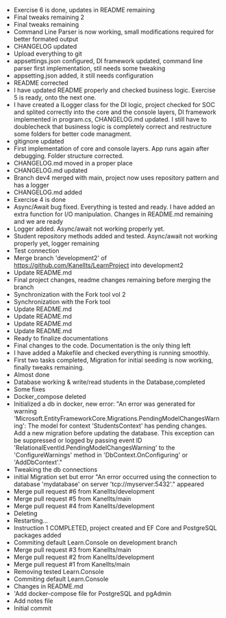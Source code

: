 - Exercise 6 is done, updates in README remaining
- Final tweaks remaining 2
- Final tweaks remaining
- Command Line Parser is now working, small modifications required for better formated output
- CHANGELOG updated
- Upload everything to git
- appsettings.json configured, DI framework updated, command line parser first implementation, stil needs some tweaking
- appsetting.json added, it still needs configuration
- README corrected
- I have updated README properly and checked business logic. Exercise 5 is ready, onto the next one.
- I have created a ILogger class for the DI logic, project checked for SOC and splited correctly into the core and the console layers, DI framework implemented in program.cs, CHANGELOG.md updated. I still have to doublecheck that business logic is completely correct and restructure some folders for better code managment.
- gitignore updated
- First implementation of core and console layers. App runs again after debugging. Folder structure corrected.
- CHANGELOG.md moved in a proper place
- CHANGELOG.md updated
- Branch dev4 merged with main, project now uses repository pattern and has a logger
- CHANGELOG.md added
- Exercise 4 is done
- Async/Await bug fixed. Everything is tested and ready. I have added an extra function for I/O manipulation. Changes in README.md remaining and we are ready
- Logger added. Async/await not working properly yet.
- Student repository methods added and tested. Async/await not working properly yet, logger remaining
- Test connection
- Merge branch 'development2' of https://github.com/Kanellts/LearnProject into development2
- Update README.md
- Final project changes, readme changes remaining before merging the branch
- Synchronization with the Fork tool vol 2
- Synchronization with the Fork tool
- Update README.md
- Update README.md
- Update README.md
- Update README.md
- Ready to finalize documentations
- Final changes to the code. Documentation is the only thing left
- I have added a Makefile and checked everything is running smoothly.
- First two tasks completed, Migration for initial seeding is now working, finally tweaks remaining.
- Almost done
- Database working & write/read students in the Database,completed
- Some fixes
- Docker_compose deleted
- Initialized a db in docker, new error: "An error was generated for warning 'Microsoft.EntityFrameworkCore.Migrations.PendingModelChangesWarning': The model for context 'StudentsContext' has pending changes. Add a new migration before updating the database. This exception can be suppressed or logged by passing event ID 'RelationalEventId.PendingModelChangesWarning' to the 'ConfigureWarnings' method in 'DbContext.OnConfiguring' or 'AddDbContext'."
- Tweaking the db connections
- initial Migration set but error "An error occurred using the connection to database 'mydatabase' on server 'tcp://myserver:5432'." appeared
- Merge pull request #6 from Kanellts/development
- Merge pull request #5 from Kanellts/main
- Merge pull request #4 from Kanellts/development
- Deleting
- Restarting...
- Instruction 1 COMPLETED, project created and EF Core and PostgreSQL packages added
- Commiting default Learn.Console on development branch
- Merge pull request #3 from Kanellts/main
- Merge pull request #2 from Kanellts/development
- Merge pull request #1 from Kanellts/main
- Removing tested Learn.Console
- Commiting default Learn.Console
- Changes in README.md
- 'Add docker-compose file for PostgreSQL and pgAdmin
- Add notes file
- Initial commit
